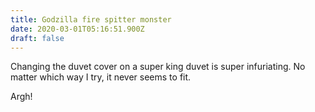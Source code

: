 ```yaml
---
title: Godzilla fire spitter monster
date: 2020-03-01T05:16:51.900Z
draft: false
---
```

Changing the duvet cover on a super king duvet is super infuriating. No matter which way I try, it never seems to fit. 

Argh!
